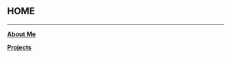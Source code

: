 ## HOME
---
[__About Me__](https://kronedev22.github.io/AboutMe/)

[__Projects__](https://kronedev22.github.io/Projects/)
